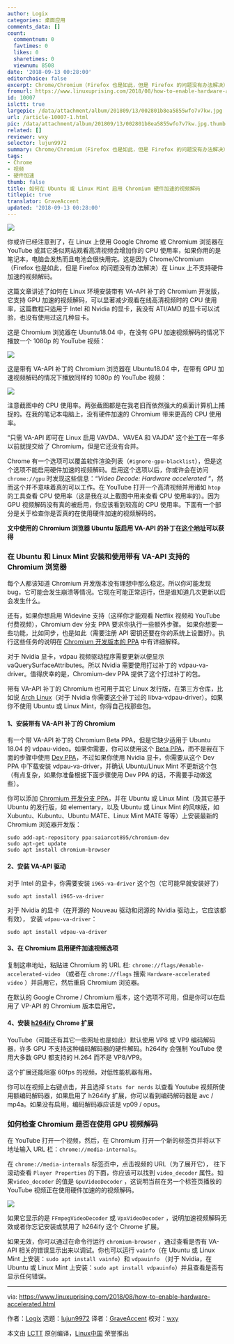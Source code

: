 ```yaml
---
author: Logix
categories: 桌面应用
comments_data: []
count:
  commentnum: 0
  favtimes: 0
  likes: 0
  sharetimes: 0
  viewnum: 8508
date: '2018-09-13 00:28:00'
editorchoice: false
excerpt: Chrome/Chromium（Firefox 也是如此，但是 Firefox 的问题没有办法解决）在 Linux 上不支持硬件加速的视频解码。
fromurl: https://www.linuxuprising.com/2018/08/how-to-enable-hardware-accelerated.html
id: 10007
islctt: true
largepic: /data/attachment/album/201809/13/002801b8ea5855wfo7v7kw.jpg
url: /article-10007-1.html
pic: /data/attachment/album/201809/13/002801b8ea5855wfo7v7kw.jpg.thumb.jpg
related: []
reviewer: wxy
selector: lujun9972
summary: Chrome/Chromium（Firefox 也是如此，但是 Firefox 的问题没有办法解决）在 Linux 上不支持硬件加速的视频解码。
tags:
- Chrome
- 视频
- 硬件加速
thumb: false
title: 如何在 Ubuntu 或 Linux Mint 启用 Chromium 硬件加速的视频解码
titlepic: true
translator: GraveAccent
updated: '2018-09-13 00:28:00'
---
```


![](/data/attachment/album/201809/13/002801b8ea5855wfo7v7kw.jpg)


你或许已经注意到了，在 Linux 上使用 Google Chrome 或 Chromium 浏览器在 YouTube 或其它类似网站观看高清视频会增加你的 CPU 使用率，如果你用的是笔记本，电脑会发热而且电池会很快用完。这是因为 Chrome/Chromium（Firefox 也是如此，但是 Firefox 的问题没有办法解决）在 Linux 上不支持硬件加速的视频解码。


这篇文章讲述了如何在 Linux 环境安装带有 VA-API 补丁的 Chromium 开发版，它支持 GPU 加速的视频解码，可以显著减少观看在线高清视频时的 CPU 使用率，这篇教程只适用于 Intel 和 Nvidia 的显卡，我没有 ATI/AMD 的显卡可以试验，也没有使用过这几种显卡。


这是 Chromium 浏览器在 Ubuntu18.04 中，在没有 GPU 加速视频解码的情况下播放一个 1080p 的 YouTube 视频：


![](/data/attachment/album/201809/13/002931b4jucqzy2immcmry.png)


这是带有 VA-API 补丁的 Chromium 浏览器在 Ubuntu18.04 中，在带有 GPU 加速视频解码的情况下播放同样的 1080p 的 YouTube 视频：


![](/data/attachment/album/201809/13/002954l1a2awffpf2g0181.png)


注意截图中的 CPU 使用率。两张截图都是在我老旧而依然强大的桌面计算机上捕捉的。在我的笔记本电脑上，没有硬件加速的 Chromium 带来更高的 CPU 使用率。


“只需 VA-API 即可在 Linux 启用 VAVDA、VAVEA 和 VAJDA” 这个[补丁](https://chromium-review.googlesource.com/c/chromium/src/+/532294)在一年多以前就提交给了 Chromium，但是它还没有合并。


Chrome 有一个选项可以覆盖软件渲染列表（`#ignore-gpu-blacklist`），但是这个选项不能启用硬件加速的视频解码。启用这个选项以后，你或许会在访问 `chrome://gpu` 时发现这些信息：“*Video Decode: Hardware accelerated* “，然而这个并不意味着真的可以工作。在 YouTube 打开一个高清视频并用诸如 `htop` 的工具查看 CPU 使用率（这是我在以上截图中用来查看 CPU 使用率的）。因为 GPU 视频解码没有真的被启用，你应该看到较高的 CPU 使用率。下面有一个部分是关于检查你是否真的在使用硬件加速的视频解码的。


**文中使用的 Chromium 浏览器 Ubuntu 版启用 VA-API 的补丁在[这个地址](https://github.com/saiarcot895/chromium-ubuntu-build/tree/master/debian/patches)可以获得**


### 在 Ubuntu 和 Linux Mint 安装和使用带有 VA-API 支持的 Chromium 浏览器


每个人都该知道 Chromium 开发版本没有理想中那么稳定。所以你可能发现 bug，它可能会发生崩溃等情况。它现在可能正常运行，但是谁知道几次更新以后会发生什么。


还有，如果你想启用 Widevine 支持（这样你才能观看 Netflix 视频和 YouTube 付费视频），Chromium dev 分支 PPA 要求你执行一些额外步骤。 如果你想要一些功能，比如同步，也是如此（需要注册 API 密钥还要在你的系统上设置好）。执行这些任务的说明在 [Chromium 开发版本的 PPA](https://launchpad.net/%7Esaiarcot895/+archive/ubuntu/chromium-dev) 中有详细解释。


对于 Nvidia 显卡，vdpau 视频驱动程序需要更新以便显示 vaQuerySurfaceAttributes。所以 Nvidia 需要使用打过补丁的 vdpau-va-driver。值得庆幸的是，Chromium-dev PPA 提供了这个打过补丁的包。


带有 VA-API 补丁的 Chromium 也可用于其它 Linux 发行版，在第三方仓库，比如说 [Arch Linux](https://aur.archlinux.org/packages/?O=0&SeB=nd&K=chromium+vaapi&outdated=&SB=n&SO=a&PP=50&do_Search=Go)（对于 Nvidia 你需要[这个](https://aur.archlinux.org/packages/libva-vdpau-driver-chromium/)补丁过的 libva-vdpau-driver）。如果你不使用 Ubuntu 或 Linux Mint，你得自己找那些包。


#### 1、安装带有 VA-API 补丁的 Chromium


有一个带 VA-API 补丁的 Chromium Beta PPA，但是它缺少适用于 Ubuntu 18.04 的 vdpau-video。如果你需要，你可以使用这个 [Beta PPA](https://launchpad.net/%7Esaiarcot895/+archive/ubuntu/chromium-beta)，而不是我在下面的步骤中使用 [Dev PPA](https://launchpad.net/%7Esaiarcot895/+archive/ubuntu/chromium-dev/+packages)，不过如果你使用 Nvidia 显卡，你需要从这个 Dev PPA 中下载安装 vdpau-va-driver，并确认 Ubuntu/Linux Mint 不更新这个包（有点复杂，如果你准备根据下面步骤使用 Dev PPA 的话，不需要手动做这些）。


你可以添加 [Chromium 开发分支 PPA](https://launchpad.net/%7Esaiarcot895/+archive/ubuntu/chromium-dev)，并在 Ubuntu 或 Linux Mint（及其它基于 Ubuntu 的发行版，如 elementary，以及 Ubuntu 或 Linux Mint 的风味版，如 Xubuntu、Kubuntu、Ubuntu MATE、Linux Mint MATE 等等）上安装最新的 Chromium 浏览器开发版：



```
sudo add-apt-repository ppa:saiarcot895/chromium-dev
sudo apt-get update
sudo apt install chromium-browser

```

#### 2、安装 VA-API 驱动


对于 Intel 的显卡，你需要安装 `i965-va-driver` 这个包（它可能早就安装好了）



```
sudo apt install i965-va-driver
```

对于 Nvidia 的显卡（在开源的 Nouveau 驱动和闭源的 Nvidia 驱动上，它应该都有效）， 安装 `vdpau-va-driver`：



```
sudo apt install vdpau-va-driver
```

#### 3、在 Chromium 启用硬件加速视频选项


复制这串地址，粘贴进 Chromium 的 URL 栏: `chrome://flags/#enable-accelerated-video` （或者在 `chrome://flags` 搜索 `Hardware-accelerated video` ）并启用它，然后重启 Chromium 浏览器。


在默认的 Google Chrome / Chromium 版本，这个选项不可用，但是你可以在启用了 VP-API 的 Chromium 版本启用它。


#### 4、安装 [h264ify](https://chrome.google.com/webstore/detail/h264ify/aleakchihdccplidncghkekgioiakgal) Chrome 扩展


YouTube（可能还有其它一些网址也是如此）默认使用 VP8 或 VP9 编码解码器，许多 GPU 不支持这种编码解码器的硬件解码。h264ify 会强制 YouTube 使用大多数 GPU 都支持的 H.264 而不是 VP8/VP9。


这个扩展还能阻塞 60fps 的视频，对低性能机器有用。


你可以在视频上右键点击，并且选择 `Stats for nerds` 以查看 Youtube 视频所使用额编码解码器，如果启用了 h264ify 扩展，你可以看到编码解码器是 avc / mp4a。如果没有启用，编码解码器应该是 vp09 / opus。


### 如何检查 Chromium 是否在使用 GPU 视频解码


在 YouTube 打开一个视频，然后，在 Chromium 打开一个新的标签页并将以下地址输入 URL 栏：`chrome://media-internals`。


在 `chrome://media-internals` 标签页中，点击视频的 URL（为了展开它）， 往下滚动查看 `Player Properties` 的下面，你应该可以找到 `video_decoder` 属性。如果`video_decoder` 的值是 `GpuVideoDecoder` ，这说明当前在另一个标签页播放的 YouTube 视频正在使用硬件加速的的视频解码。


![](/data/attachment/album/201809/13/003015wmkss5dmgiiims3m.png)


如果它显示的是 `FFmpegVideoDecoder` 或 `VpxVideoDecoder` ，说明加速视频解码无效或者你忘记安装或禁用了 h264ify 这个 Chrome 扩展。


如果无效，你可以通过在命令行运行 `chromium-browser` ，通过查看是否有 VA-API 相关的错误显示出来以调试。你也可以运行 `vainfo`（在 Ubuntu 或 Linux Mint 上安装：`sudo apt install vainfo`）和 `vdpauinfo` （对于 Nvidia，在 Ubuntu 或 Linux Mint 上安装：`sudo apt install vdpauinfo`）并且查看是否有显示任何错误。




---


via: <https://www.linuxuprising.com/2018/08/how-to-enable-hardware-accelerated.html>


作者：[Logix](https://plus.google.com/118280394805678839070) 选题：[lujun9972](https://github.com/lujun9972) 译者：[GraveAccent](https://github.com/GraveAccent) 校对：[wxy](https://github.com/wxy)


本文由 [LCTT](https://github.com/LCTT/TranslateProject) 原创编译，[Linux中国](https://linux.cn/) 荣誉推出